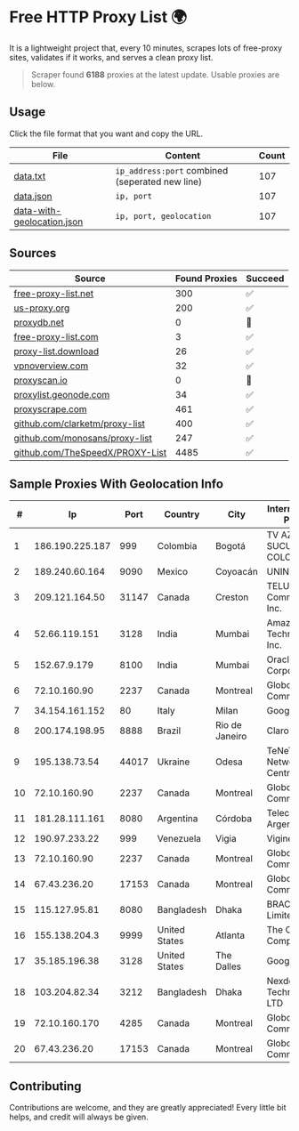 
# Free HTTP Proxy List 🌍

It is a lightweight project that, every 10 minutes, scrapes lots of free-proxy sites, validates if it works, and serves a clean proxy list.


> Scraper found **6188** proxies at the latest update. Usable proxies are below.

## Usage

Click the file format that you want and copy the URL.


|File|Content|Count|
|----|-------|-----|
|[data.txt](https://raw.githubusercontent.com/themiralay/Proxy-List-World/master/data.txt)|`ip_address:port` combined (seperated new line)|107|
|[data.json](https://raw.githubusercontent.com/themiralay/Proxy-List-World/master/data.json)|`ip, port`|107|
|[data-with-geolocation.json](https://raw.githubusercontent.com/themiralay/Proxy-List-World/master/data-with-geolocation.json)|`ip, port, geolocation`|107|

## Sources

|Source|Found Proxies|Succeed|
|------|-------------|-------|
|[free-proxy-list.net](https://free-proxy-list.net)|300|✅|
|[us-proxy.org](https://www.us-proxy.org)|200|✅|
|[proxydb.net](http://proxydb.net)|0|🚫|
|[free-proxy-list.com](https://free-proxy-list.com/?page=&port=&type%5B%5D=http&type%5B%5D=https&up_time=0&search=Search)|3|✅|
|[proxy-list.download](https://www.proxy-list.download/HTTP)|26|✅|
|[vpnoverview.com](https://vpnoverview.com/privacy/anonymous-browsing/free-proxy-servers)|32|✅|
|[proxyscan.io](https://www.proxyscan.io)|0|🚫|
|[proxylist.geonode.com](https://proxylist.geonode.com/api/proxy-list?limit=300&page=1&sort_by=lastChecked&sort_type=desc&protocols=http,https)|34|✅|
|[proxyscrape.com](https://api.proxyscrape.com/v2/?request=displayproxies&protocol=http&timeout=10000&country=all&ssl=all&anonymity=all)|461|✅|
|[github.com/clarketm/proxy-list](https://raw.githubusercontent.com/clarketm/proxy-list/master/proxy-list-raw.txt)|400|✅|
|[github.com/monosans/proxy-list](https://raw.githubusercontent.com/monosans/proxy-list/main/proxies/http.txt)|247|✅|
|[github.com/TheSpeedX/PROXY-List](https://raw.githubusercontent.com/TheSpeedX/PROXY-List/master/http.txt)|4485|✅|


## Sample Proxies With Geolocation Info

|#|Ip|Port|Country|City|Internet Service Provider|
|-|--|----|-------|----|-------------------------|
|1|186.190.225.187|999|Colombia|Bogotá|TV AZTECA SUCURSAL COLOMBIA|
|2|189.240.60.164|9090|Mexico|Coyoacán|UNINET|
|3|209.121.164.50|31147|Canada|Creston|TELUS Communications Inc.|
|4|52.66.119.151|3128|India|Mumbai|Amazon Technologies Inc.|
|5|152.67.9.179|8100|India|Mumbai|Oracle Corporation|
|6|72.10.160.90|2237|Canada|Montreal|GloboTech Communications|
|7|34.154.161.152|80|Italy|Milan|Google LLC|
|8|200.174.198.95|8888|Brazil|Rio de Janeiro|Claro S.A|
|9|195.138.73.54|44017|Ukraine|Odesa|TeNeT Networking Centre|
|10|72.10.160.90|2237|Canada|Montreal|GloboTech Communications|
|11|181.28.111.161|8080|Argentina|Córdoba|Telecom Argentina S.A|
|12|190.97.233.22|999|Venezuela|Vigia|Viginet C.A|
|13|72.10.160.90|2237|Canada|Montreal|GloboTech Communications|
|14|67.43.236.20|17153|Canada|Montreal|GloboTech Communications|
|15|115.127.95.81|8080|Bangladesh|Dhaka|BRACNet Limited|
|16|155.138.204.3|9999|United States|Atlanta|The Constant Company|
|17|35.185.196.38|3128|United States|The Dalles|Google LLC|
|18|103.204.82.34|3212|Bangladesh|Dhaka|Nexdecade Technology Pvt. LTD|
|19|72.10.160.170|4285|Canada|Montreal|GloboTech Communications|
|20|67.43.236.20|17153|Canada|Montreal|GloboTech Communications|



## Contributing

Contributions are welcome, and they are greatly appreciated! Every
little bit helps, and credit will always be given.

